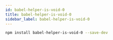```yaml
---
id: babel-helper-is-void-0
title: babel-helper-is-void-0
sidebar_label: babel-helper-is-void-0
---
```


```sh
npm install babel-helper-is-void-0 --save-dev
```

